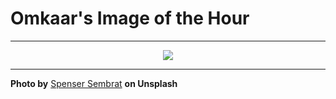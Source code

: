 # Omkaar's Image of the Hour

---

<div align="center">

<a href="https://unsplash.com/photos/japanese-restaurant-lanterns-glow-in-the-night-zNB5FW27VBo">
  <img src="https://images.unsplash.com/photo-1751076547556-f816d884e972?crop=entropy&cs=tinysrgb&fit=max&fm=jpg&ixid=M3w3NjA2Nzh8MHwxfHJhbmRvbXx8fHx8fHx8fDE3NTM3NTQ0MDB8&ixlib=rb-4.1.0&q=80&w=1080" style="max-width:100%; height:auto;">
</a>



</div>

---

**Photo by** [Spenser Sembrat](https://unsplash.com/@spensersembrat) **on Unsplash**
